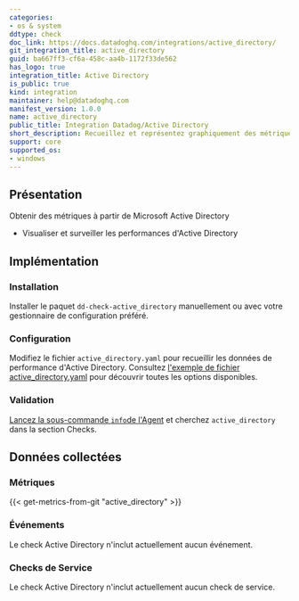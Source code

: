 ```yaml
---
categories:
- os & system
ddtype: check
doc_link: https://docs.datadoghq.com/integrations/active_directory/
git_integration_title: active_directory
guid: ba667ff3-cf6a-458c-aa4b-1172f33de562
has_logo: true
integration_title: Active Directory
is_public: true
kind: integration
maintainer: help@datadoghq.com
manifest_version: 1.0.0
name: active_directory
public_title: Integration Datadog/Active Directory
short_description: Recueillez et représentez graphiquement des métriques de Microsoft Active Directory.
support: core
supported_os:
- windows
---
```




## Présentation

Obtenir des métriques à partir de Microsoft Active Directory

* Visualiser et surveiller les performances d'Active Directory

## Implémentation
### Installation

Installer le paquet `dd-check-active_directory` manuellement ou avec votre gestionnaire de configuration préféré.

### Configuration

Modifiez le fichier `active_directory.yaml` pour recueillir les données de performance d'Active Directory. Consultez [l'exemple de fichier active_directory.yaml][1] pour découvrir toutes les options disponibles.

### Validation

[Lancez la sous-commande `info`de l'Agent][2] et cherchez `active_directory` dans la section Checks.

## Données collectées
### Métriques
{{< get-metrics-from-git "active_directory" >}}


### Événements
Le check Active Directory n'inclut actuellement aucun événement.

### Checks de Service
Le check Active Directory n'inclut actuellement aucun check de service.


[1]: https://github.com/DataDog/integrations-core/blob/master/active_directory/conf.yaml.example
[2]: /agent/guide/agent-commands/#agent-status-and-information
